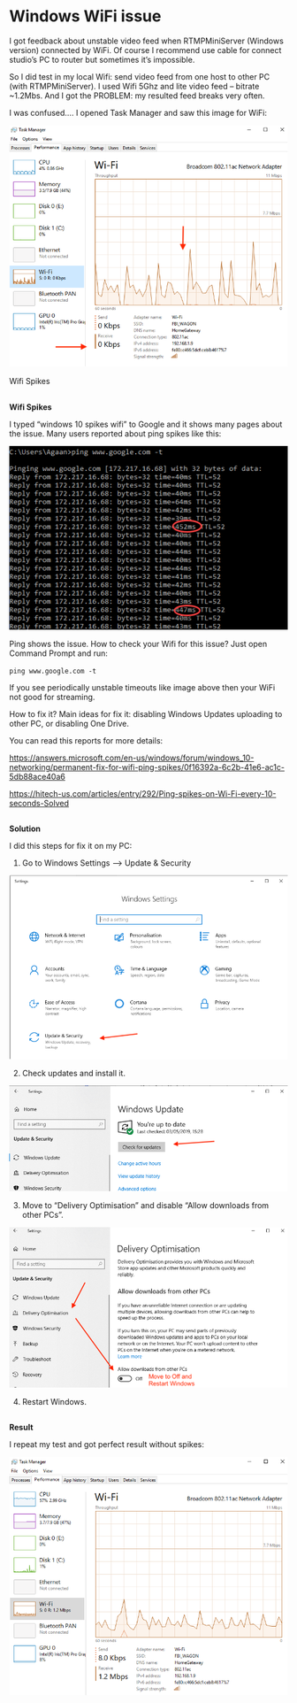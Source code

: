 **Windows WiFi issue**
==

I got feedback about unstable video feed when RTMPMiniServer (Windows version) connected by WiFi. Of course I recommend use cable for connect studio’s PC to router but sometimes it’s impossible.

So I did test in my local Wifi: send video feed from one host to other PC (with RTMPMiniServer). I used Wifi 5Ghz and lite video feed – bitrate ~1.2Mbs.
And I got the PROBLEM: my resulted feed breaks very often.

I was confused…. I opened Task Manager and saw this image for WiFi:

![](x2.png)

Wifi Spikes
##
**Wifi Spikes**

I typed “windows 10 spikes wifi” to Google and it shows many pages about the issue. Many users reported about ping spikes like this:

![](x3.png)

Ping shows the issue.
How to check your Wifi for this issue? Just open Command Prompt and run:

`ping www.google.com -t`

If you see periodically unstable timeouts like image above then your WiFi not good for streaming.

How to fix it? Main ideas for fix it: disabling Windows Updates uploading to other PC, or disabling One Drive.

You can read this reports for more details:

https://answers.microsoft.com/en-us/windows/forum/windows_10-networking/permanent-fix-for-wifi-ping-spikes/0f16392a-6c2b-41e6-ac1c-5db88ace40a6

https://hitech-us.com/articles/entry/292/Ping-spikes-on-Wi-Fi-every-10-seconds-Solved
##

**Solution**

I did this steps for fix it on my PC:

1. Go to Windows Settings –> Update & Security

![](x4.png)

2.  Check updates and install it.

![](x5.png)

3. Move to “Delivery Optimisation” and disable “Allow downloads from other PCs”.

![](x6.png)

4. Restart Windows.
##

**Result**

I repeat my test and got perfect result without spikes:

![](x7.png)



